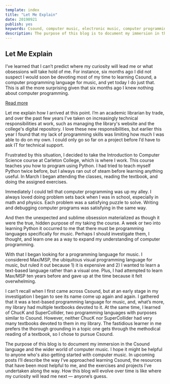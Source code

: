 ```yaml
---
template: index
title: "Let Me Explain"
date: 20190921
publish: yes
keywords: Csound, computer music, electronic music, computer programming, Python, SuperCollider, Max/MSP
description: The purpose of this blog is to document my immersion in the world of computer music.  I hope it might be helpful to anyone who's also getting started with computer music.  In upcoming posts I’ll describe the way I’ve approached learning Csound, the resources that have been most beneficial to me, and the exercises and projects I’ve undertaken along the way.  How this blog will evolve over time is like where my curiosity will lead me next — anyone’s guess.
---
```

## Let Me Explain

I’ve learned that I can’t predict where my curiosity will lead me or what obsessions will take hold of me. For instance, six months ago I did not suspect I would soon be devoting most of my time to learning Csound, a computer programming language for music, and yet today I do just that. This is all the more surprising given that six months ago I knew nothing about computer programming.

<a class="readmore" href="">Read more</a>

Let me explain how I arrived at this point. I’m an academic librarian by trade, and over the past few years I’ve taken on increasingly technical responsibilities at work, such as managing the library's website and the college's digital repository. I love these new responsibilities, but earlier this year I found that my lack of programming skills was limiting how much I was able to do on my own. I could only go so far on a project before I’d have to ask IT for technical support.

Frustrated by this situation, I decided to take the Introduction to Computer Science course at Carleton College, which is where I work. This course teaches you how to program using Python. I had tried to teach myself Python twice before, but I always ran out of steam before learning anything useful. In March I began attending the classes, reading the textbook, and doing the assigned exercises.

Immediately I could tell that computer programming was up my alley. I always loved doing problem sets back when I was in school, especially in math and physics. Each problem was a satisfying puzzle to solve. Writing and debugging computer programs was satisfying in the same way.

And then the unexpected and sublime obsession materialized as though it were the true, hidden purpose of my taking the course. A week or two into learning Python it occurred to me that there must be programming languages specifically for music. Perhaps I should investigate them, I thought, and learn one as a way to expand my understanding of computer programming.

With that I began looking for a programming language for music. I considered Max/MSP, the ubiquitous visual programming language for music, but ruled it out because 1) it is expensive and 2) I wanted to learn a text-based language rather than a visual one. Plus, I had attempted to learn Max/MSP ten years before and gave up at the time because it felt overwhelming.

I can’t recall when I first came across Csound, but at an early stage in my investigation I began to see its name come up again and again. I gathered that it was a text-based programming language for music, and, what’s more, my library had multiple textbooks devoted to it. At the same time, I learned of ChucK and SuperCollider, two programming languages with purposes similar to Csound. However, neither ChucK nor SuperCollider had very many textbooks devoted to them in my library. The fastidious learner in me prefers the thorough grounding in a topic one gets through the methodical reading of a textbook, so I chose to pursue Csound.

The purpose of this blog is to document my immersion in the Csound language and the wider world of computer music. I hope it might be helpful to anyone who's also getting started with computer music. In upcoming posts I’ll describe the way I’ve approached learning Csound, the resources that have been most helpful to me, and the exercises and projects I’ve undertaken along the way. How this blog will evolve over time is like where my curiosity will lead me next — anyone’s guess.